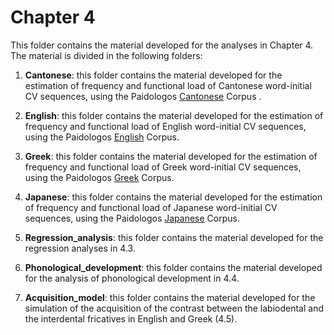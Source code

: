 # Chapter 4
  
This folder contains the material developed for the analyses in Chapter 4. The material is divided in the following folders:

1. **Cantonese**: this folder contains the material developed for the estimation of frequency and functional load of Cantonese word-initial CV sequences, using the Paidologos [Cantonese](https://phonbank.talkbank.org/access/Chinese/Cantonese/PaidoCantonese.html) Corpus .

2. **English**: this folder contains the material developed for the estimation of frequency and functional load of English word-initial CV sequences, using the Paidologos [English](https://phonbank.talkbank.org/access/Eng-NA/PaidoEnglish.html) Corpus.

3. **Greek**: this folder contains the material developed for the estimation of frequency and functional load of Greek word-initial CV sequences, using the Paidologos [Greek](https://phonbank.talkbank.org/access/Other/Greek/PaidoGreek) Corpus.

4. **Japanese**: this folder contains the material developed for the estimation of frequency and functional load of Japanese word-initial CV sequences, using the Paidologos [Japanese](https://phonbank.talkbank.org/access/Japanese/PaidoJapanese.html) Corpus.

5. **Regression_analysis**: this folder contains the material developed for the regression analyses in 4.3.

6. **Phonological_development**: this folder contains the material developed for the analysis of phonological development in 4.4.

7. **Acquisition_model**: this folder contains the material developed for the simulation of the acquisition of the contrast between the labiodental and the interdental fricatives in English and Greek (4.5). 
